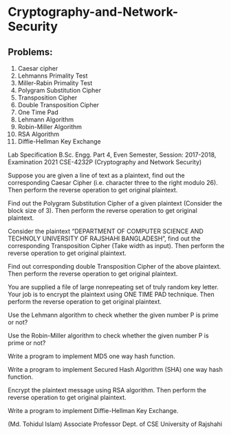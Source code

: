 # Cryptography-and-Network-Security

## Problems:
1. Caesar cipher
2. Lehmanns Primality Test
3. Miller-Rabin Primality Test
4. Polygram Substitution Cipher 
5. Transposition Cipher 
6. Double Transposition Cipher 
7. One Time Pad 
8. Lehmann Algorithm
9. Robin-Miller Algorithm
10. RSA Algorithm
11. Diffie-Hellman Key Exchange 



Lab Specification
B.Sc. Engg. Part 4, Even Semester, Session: 2017-2018, Examination 2021
CSE-4232P (Cryptography and Network Security)



Suppose you are given a line of text as a plaintext, find out the corresponding Caesar Cipher (i.e. character three to the right modulo 26). Then perform the reverse operation to get original plaintext.

Find out the Polygram Substitution Cipher of a given plaintext (Consider the block size of 3). Then perform the reverse operation to get original plaintext. 

Consider the plaintext “DEPARTMENT OF COMPUTER SCIENCE AND TECHNOLY UNIVERSITY OF RAJSHAHI BANGLADESH”, find out the corresponding Transposition Cipher (Take width as input). Then perform the reverse operation to get original plaintext.

Find out corresponding double Transposition Cipher of the above plaintext. Then perform the reverse operation to get original plaintext.

You are supplied a file of large nonrepeating set of truly random key letter. Your job is to encrypt the plaintext using ONE TIME PAD technique. Then perform the reverse operation to get original plaintext.

Use the Lehmann algorithm to check whether the given number P is prime or not?

Use the Robin-Miller algorithm to check whether the given number P is prime or not?  

Write a program to implement MD5 one way hash function.

Write a program to implement Secured Hash Algorithm (SHA) one way hash function.

Encrypt the plaintext message using RSA algorithm. Then perform the reverse operation to get original plaintext.

Write a program to implement Diffie-Hellman Key Exchange.













(Md. Tohidul Islam)
Associate Professor
Dept. of CSE
University of Rajshahi



